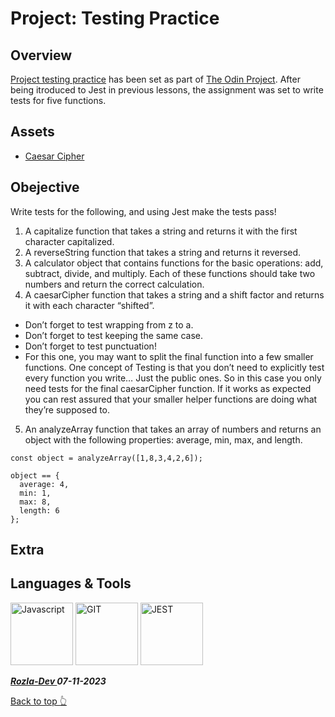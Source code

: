 # Project: Testing Practice

## Overview

[Project testing practice](https://www.theodinproject.com/lessons/node-path-javascript-testing-practice) has been set as part of [The Odin Project](https://www.theodinproject.com/). After being itroduced to Jest in previous lessons, the assignment was set to write tests for five functions.

## Assets

- [Caesar Cipher](http://practicalcryptography.com/ciphers/caesar-cipher/)

## Obejective
Write tests for the following, and using Jest make the tests pass!
1. A capitalize function that takes a string and returns it with the first character capitalized.
2. A reverseString function that takes a string and returns it reversed.
3. A calculator object that contains functions for the basic operations: add, subtract, divide, and multiply. Each of these functions should take two numbers and return the correct calculation.
4. A caesarCipher function that takes a string and a shift factor and returns it with each character “shifted”.

- Don’t forget to test wrapping from z to a.
- Don’t forget to test keeping the same case.
- Don’t forget to test punctuation!
- For this one, you may want to split the final function into a few smaller functions. One concept of Testing is that you don’t need to explicitly test every function you write… Just the public ones. So in this case you only need tests for the final caesarCipher function. If it works as expected you can rest assured that your smaller helper functions are doing what they’re supposed to.
5. An analyzeArray function that takes an array of numbers and returns an object with the following properties: average, min, max, and length.
```
const object = analyzeArray([1,8,3,4,2,6]);

object == {
  average: 4,
  min: 1,
  max: 8,
  length: 6
};
```
## Extra

## Languages & Tools

<a href="https://javascript.info/">
    <img width="100" alt="Javascript" src="https://cdn.jsdelivr.net/gh/devicons/devicon/icons/javascript/javascript-plain.svg" /></a> 
<a href="https://git-scm.com/">
    <img width="100" alt="GIT" src="https://cdn.jsdelivr.net/gh/devicons/devicon/icons/git/git-original-wordmark.svg" /></a>
<a href="https://jestjs.io/">
    <img width="100" alt="JEST" src="https://cdn.jsdelivr.net/gh/devicons/devicon/icons/jest/jest-plain.svg" /></a>
          
          


***<a href="https://twitter.com/Crypto_Rozla"> Rozla-Dev </a> 07-11-2023***


[Back to top 👆](#project-testing-practice)